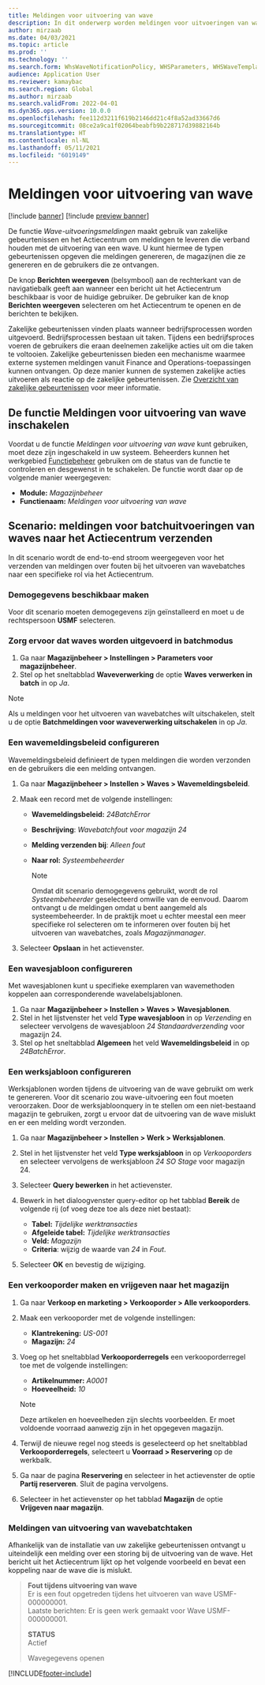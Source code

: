 ```yaml
---
title: Meldingen voor uitvoering van wave
description: In dit onderwerp worden meldingen voor uitvoeringen van waves beschreven en wordt uitgelegd hoe u deze instelt.
author: mirzaab
ms.date: 04/03/2021
ms.topic: article
ms.prod: ''
ms.technology: ''
ms.search.form: WhsWaveNotificationPolicy, WHSParameters, WHSWaveTemplateTable, BusinessEventsWorkspace
audience: Application User
ms.reviewer: kamaybac
ms.search.region: Global
ms.author: mirzaab
ms.search.validFrom: 2022-04-01
ms.dyn365.ops.version: 10.0.0
ms.openlocfilehash: fee112d3211f619b2146dd21c4f8a52ad33667d6
ms.sourcegitcommit: 08ce2a9ca1f02064beabfb9b228717d39882164b
ms.translationtype: HT
ms.contentlocale: nl-NL
ms.lasthandoff: 05/11/2021
ms.locfileid: "6019149"
---
```

# <a name="wave-execution-notifications"></a>Meldingen voor uitvoering van wave

[!include [banner](../includes/banner.md)]
[!include [preview banner](../includes/preview-banner.md)]

De functie *Wave-uitvoeringsmeldingen* maakt gebruik van zakelijke gebeurtenissen en het Actiecentrum om meldingen te leveren die verband houden met de uitvoering van een wave. U kunt hiermee de typen gebeurtenissen opgeven die meldingen genereren, de magazijnen die ze genereren en de gebruikers die ze ontvangen.

De knop **Berichten weergeven** (belsymbool) aan de rechterkant van de navigatiebalk geeft aan wanneer een bericht uit het Actiecentrum beschikbaar is voor de huidige gebruiker. De gebruiker kan de knop **Berichten weergeven** selecteren om het Actiecentrum te openen en de berichten te bekijken.

Zakelijke gebeurtenissen vinden plaats wanneer bedrijfsprocessen worden uitgevoerd. Bedrijfsprocessen bestaan uit taken. Tijdens een bedrijfsproces voeren de gebruikers die eraan deelnemen zakelijke acties uit om die taken te voltooien. Zakelijke gebeurtenissen bieden een mechanisme waarmee externe systemen meldingen vanuit Finance and Operations-toepassingen kunnen ontvangen. Op deze manier kunnen de systemen zakelijke acties uitvoeren als reactie op de zakelijke gebeurtenissen. Zie [Overzicht van zakelijke gebeurtenissen](../../fin-ops-core/dev-itpro/business-events/home-page.md) voor meer informatie.

## <a name="turn-on-the-wave-execution-notifications-feature"></a>De functie Meldingen voor uitvoering van wave inschakelen

Voordat u de functie *Meldingen voor uitvoering van wave* kunt gebruiken, moet deze zijn ingeschakeld in uw systeem. Beheerders kunnen het werkgebied [Functiebeheer](../../fin-ops-core/fin-ops/get-started/feature-management/feature-management-overview.md) gebruiken om de status van de functie te controleren en desgewenst in te schakelen. De functie wordt daar op de volgende manier weergegeven:

- **Module:** *Magazijnbeheer*
- **Functienaam:** *Meldingen voor uitvoering van wave*

## <a name="scenario-send-wave-batch-execution-notifications-to-the-action-center"></a>Scenario: meldingen voor batchuitvoeringen van waves naar het Actiecentrum verzenden

In dit scenario wordt de end-to-end stroom weergegeven voor het verzenden van meldingen over fouten bij het uitvoeren van wavebatches naar een specifieke rol via het Actiecentrum.

### <a name="make-demo-data-available"></a>Demogegevens beschikbaar maken

Voor dit scenario moeten demogegevens zijn geïnstalleerd en moet u de rechtspersoon **USMF** selecteren.

### <a name="make-sure-that-waves-are-run-in-batch-mode"></a>Zorg ervoor dat waves worden uitgevoerd in batchmodus

1. Ga naar **Magazijnbeheer \> Instellingen \> Parameters voor magazijnbeheer**.
1. Stel op het sneltabblad **Waveverwerking** de optie **Waves verwerken in batch** in op *Ja*.

> [!NOTE]
> Als u meldingen voor het uitvoeren van wavebatches wilt uitschakelen, stelt u de optie **Batchmeldingen voor waveverwerking uitschakelen** in op *Ja*.

### <a name="configure-a-wave-notification-policy"></a>Een wavemeldingsbeleid configureren

Wavemeldingsbeleid definieert de typen meldingen die worden verzonden en de gebruikers die een melding ontvangen.

1. Ga naar **Magazijnbeheer \> Instellen \> Waves \> Wavemeldingsbeleid**.
1. Maak een record met de volgende instellingen:

    - **Wavemeldingsbeleid:** *24BatchError*
    - **Beschrijving**: *Wavebatchfout voor magazijn 24*
    - **Melding verzenden bij**: *Alleen fout*
    - **Naar rol:** *Systeembeheerder*

        > [!NOTE]
        > Omdat dit scenario demogegevens gebruikt, wordt de rol *Systeembeheerder* geselecteerd omwille van de eenvoud. Daarom ontvangt u de meldingen omdat u bent aangemeld als systeembeheerder. In de praktijk moet u echter meestal een meer specifieke rol selecteren om te informeren over fouten bij het uitvoeren van wavebatches, zoals *Magazijnmanager*.

1. Selecteer **Opslaan** in het actievenster.

### <a name="configure-a-wave-template"></a>Een wavesjabloon configureren

Met wavesjablonen kunt u specifieke exemplaren van wavemethoden koppelen aan corresponderende wavelabelsjablonen.

1. Ga naar **Magazijnbeheer \> Instellen \> Waves \> Wavesjablonen**.
1. Stel in het lijstvenster het veld **Type wavesjabloon** in op *Verzending* en selecteer vervolgens de wavesjabloon *24 Standaardverzending* voor magazijn 24.
1. Stel op het sneltabblad **Algemeen** het veld **Wavemeldingsbeleid** in op *24BatchError*.

### <a name="configure-a-work-template"></a>Een werksjabloon configureren

Werksjablonen worden tijdens de uitvoering van de wave gebruikt om werk te genereren. Voor dit scenario zou wave-uitvoering een fout moeten veroorzaken. Door de werksjabloonquery in te stellen om een niet-bestaand magazijn te gebruiken, zorgt u ervoor dat de uitvoering van de wave mislukt en er een melding wordt verzonden.

1. Ga naar **Magazijnbeheer \> Instellen \> Werk \> Werksjablonen**.
1. Stel in het lijstvenster het veld **Type werksjabloon** in op *Verkooporders* en selecteer vervolgens de werksjabloon *24 SO Stage* voor magazijn 24.
1. Selecteer **Query bewerken** in het actievenster.
1. Bewerk in het dialoogvenster query-editor op het tabblad **Bereik** de volgende rij (of voeg deze toe als deze niet bestaat):

    - **Tabel:** *Tijdelijke werktransacties*
    - **Afgeleide tabel:** *Tijdelijke werktransacties*
    - **Veld:** *Magazijn*
    - **Criteria**: wijzig de waarde van *24* in *Fout*.

1. Selecteer **OK** en bevestig de wijziging.

### <a name="create-a-sales-order-and-release-it-to-the-warehouse"></a>Een verkooporder maken en vrijgeven naar het magazijn

1. Ga naar **Verkoop en marketing \> Verkooporder \> Alle verkooporders**.
1. Maak een verkooporder met de volgende instellingen:

    - **Klantrekening:** *US-001*
    - **Magazijn:** *24*

1. Voeg op het sneltabblad **Verkooporderregels** een verkooporderregel toe met de volgende instellingen:

    - **Artikelnummer:** *A0001*
    - **Hoeveelheid:** *10*

    > [!NOTE]
    > Deze artikelen en hoeveelheden zijn slechts voorbeelden. Er moet voldoende voorraad aanwezig zijn in het opgegeven magazijn.

1. Terwijl de nieuwe regel nog steeds is geselecteerd op het sneltabblad **Verkooporderregels**, selecteert u **Voorraad \> Reservering** op de werkbalk.
1. Ga naar de pagina **Reservering** en selecteer in het actievenster de optie **Partij reserveren**. Sluit de pagina vervolgens.
1. Selecteer in het actievenster op het tabblad **Magazijn** de optie **Vrijgeven naar magazijn**.

### <a name="notifications-from-wave-batch-job-execution"></a>Meldingen van uitvoering van wavebatchtaken

Afhankelijk van de installatie van uw zakelijke gebeurtenissen ontvangt u uiteindelijk een melding over een storing bij de uitvoering van de wave. Het bericht uit het Actiecentrum lijkt op het volgende voorbeeld en bevat een koppeling naar de wave die is mislukt.

> **Fout tijdens uitvoering van wave**  
> Er is een fout opgetreden tijdens het uitvoeren van wave USMF-000000001.  
> Laatste berichten: Er is geen werk gemaakt voor Wave USMF-000000001.
>
> **STATUS**  
> Actief
>
> Wavegegevens openen

[!INCLUDE[footer-include](../../includes/footer-banner.md)]
